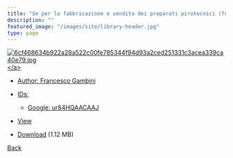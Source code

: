 ```yaml
---
title: "Se per la fabbricazione e vendita dei preparati pirotecnici (fuochi artificiali)"
description: ""
featured_image: "/images/site/library-header.jpg"
type: page
---
```


<a href="https://drive.google.com/uc?export=view&id=1Q4DFm6JAgffOsiumuEQmwSoPkj1OhZXG" target="_blank">![6cf468634b922a28a522c00fe785344f94d93a2ced251331c3acea339ca40e79.jpg](https://drive.google.com/uc?export=view&id=1EuDztEbvD4xRw0HLuJqTIYhJtnRrzGt_)</a>
* Author: Francesco Gambini
* IDs:
  * Google: <a href="https://books.google.com/books?id=ur84HQAACAAJ" target="_blank">ur84HQAACAAJ</a>
* <a href="https://drive.google.com/uc?export=view&id=1Q4DFm6JAgffOsiumuEQmwSoPkj1OhZXG" target="_blank">View</a>

* [Download](https://drive.google.com/uc?export=download&id=1Q4DFm6JAgffOsiumuEQmwSoPkj1OhZXG) (1.12 MB)

[Back](/library/)

